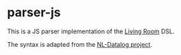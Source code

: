 # parser-js

This is a JS parser implementation of the [Living Room][1] DSL.

The syntax is adapted from the [NL-Datalog project][2].

[1]: https://github.com/living-room/living-room
[2]: https://github.com/harc/nl-datalog
